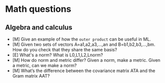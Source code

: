 # Math questions

## Algebra and calculus

- [M] Give an example of how the `outer product` can be useful in ML.
- [M] Given two sets of vectors A=a1,a2,a3,...,an and B=b1,b2,b3,...,bm. How do you check that they share the same basis?
- [E] What's a norm? What is L0,L1,L2,Lnorm?
- [M] How do norm and metric differ? Given a norm, make a metric. Given a metric, can we make a norm?
- [M] What’s the difference between the covariance matrix ATA and the Gram matrix AAT?

